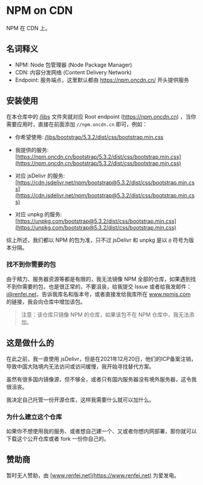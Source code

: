 # NPM on CDN

NPM 在 CDN 上。

## 名词释义

- NPM: Node 包管理器 (Node Package Manager)
- CDN: 内容分发网络 (Content Delivery Network)
- Endpoint: 服务端点，这里默认都由 https://npm.oncdn.cn/ 开头提供服务

## 安装使用

在本仓库中的 [/libs](libs) 文件夹就对应 Root endpoint (https://npm.oncdn.cn)
，当你需要应用时，直接在前面添加 ```//npm.oncdn.cn``` 即可，例如：

- 你希望使用: [/libs/bootstrap/5.3.2/dist/css/bootstrap.min.css](libs/bootstrap/5.3.2/dist/css/bootstrap.min.css)
- 我提供的服务: [https://npm.oncdn.cn/bootstrap/5.3.2/dist/css/bootstrap.min.css](https://npm.oncdn.cn/bootstrap/5.3.2/dist/css/bootstrap.min.css)

- 对应 jsDelivr 的服务: [https://cdn.jsdelivr.net/npm/bootstrap@5.3.2/dist/css/bootstrap.min.css](https://cdn.jsdelivr.net/npm/bootstrap@5.3.2/dist/css/bootstrap.min.css)
- 对应 unpkg 的服务: [https://unpkg.com/bootstrap@5.3.2/dist/css/bootstrap.min.css](https://unpkg.com/bootstrap@5.3.2/dist/css/bootstrap.min.css)

综上所述，我们都以 NPM 的包为准，只不过 jsDelivr 和 unpkg 是以 ```@``` 符号为版本分隔。

### 找不到你需要的包

由于精力、服务器资源等都是有限的，我无法镜像 NPM 全部的仓库，如果遇到找不到你需要的包，也是很正常的，不要沮丧，给我提交 Issue
或者给我发邮件：[i@renfei.net](mailto:i@renfei.net)，告诉我库名和版本号，或者直接发给我库所在 www.npmjs.com 的链接，我会向仓库中增加该包。

> 注意：该仓库只镜像 NPM 的仓库，如果该包不在 NPM 仓库中，我无法添加。

## 这是做什么的

在此之前，我一直使用 jsDelivr，但是在2021年12月20日，他们的ICP备案注销，导致中国大陆境内无法访问或访问缓慢，我开始寻找替代方案。

虽然有很多国内镜像源，但不够全，或者只有国内服务器没有境外服务器，这令我很沮丧。

我决定自己托管一份开源仓库，这样我需要什么就可以加什么。

### 为什么建立这个仓库

如果你不想使用我的服务、或者想自己建一个、又或者你想内网部署，那你就可以下载这个公开仓库或者 fork 一份你自己的。

## 赞助商

暂时无人赞助，由 [www.renfei.net](https://www.renfei.net) 为爱发电。
